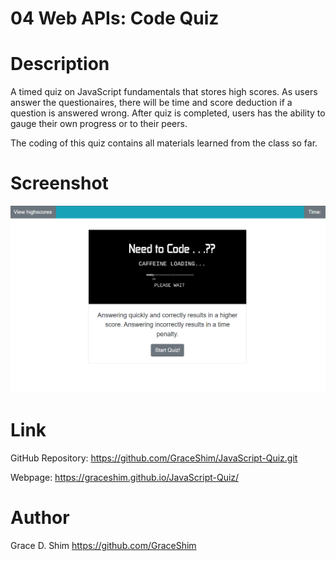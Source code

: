 # 04 Web APIs: Code Quiz

# Description
A timed quiz on JavaScript fundamentals that stores high scores. As users answer the questionaires, there will be time and score deduction if a question is answered wrong. After quiz is completed, users has the ability to gauge their own progress or to their peers. 

The coding of this quiz contains all materials learned from the class so far.

# Screenshot
![screenshot](/Assets/image/snapshot.PNG)

# Link 

GitHub Repository: https://github.com/GraceShim/JavaScript-Quiz.git

Webpage: https://graceshim.github.io/JavaScript-Quiz/

# Author
Grace D. Shim https://github.com/GraceShim